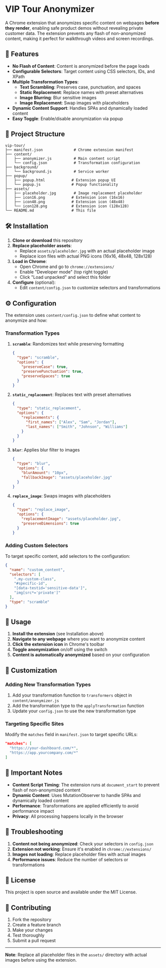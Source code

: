 # VIP Tour Anonymizer

A Chrome extension that anonymizes specific content on webpages **before they render**, enabling safe product demos without revealing private customer data. The extension prevents any flash of non-anonymized content, making it perfect for walkthrough videos and screen recordings.

## 🚀 Features

- **No Flash of Content**: Content is anonymized before the page loads
- **Configurable Selectors**: Target content using CSS selectors, IDs, and XPath
- **Multiple Transformation Types**:
  - **Text Scrambling**: Preserves case, punctuation, and spaces
  - **Static Replacement**: Replace names with preset alternatives
  - **Image Blurring**: Blur sensitive images
  - **Image Replacement**: Swap images with placeholders
- **Dynamic Content Support**: Handles SPAs and dynamically loaded content
- **Easy Toggle**: Enable/disable anonymization via popup

## 📁 Project Structure

```
vip-tour/
├── manifest.json              # Chrome extension manifest
├── content/
│   ├── anonymizer.js          # Main content script
│   └── config.json            # Transformation configuration
├── background/
│   └── background.js          # Service worker
├── popup/
│   ├── popup.html            # Extension popup UI
│   └── popup.js              # Popup functionality
├── assets/
│   ├── placeholder.jpg        # Image replacement placeholder
│   ├── icon16.png            # Extension icon (16x16)
│   ├── icon48.png            # Extension icon (48x48)
│   └── icon128.png           # Extension icon (128x128)
└── README.md                 # This file
```

## 🛠 Installation

1. **Clone or download** this repository
2. **Replace placeholder assets**:
   - Replace `assets/placeholder.jpg` with an actual placeholder image
   - Replace icon files with actual PNG icons (16x16, 48x48, 128x128)
3. **Load in Chrome**:
   - Open Chrome and go to `chrome://extensions/`
   - Enable "Developer mode" (top right toggle)
   - Click "Load unpacked" and select this folder
4. **Configure** (optional):
   - Edit `content/config.json` to customize selectors and transformations

## ⚙️ Configuration

The extension uses `content/config.json` to define what content to anonymize and how:

### Transformation Types

1. **`scramble`**: Randomizes text while preserving formatting
   ```json
   {
     "type": "scramble",
     "options": {
       "preserveCase": true,
       "preservePunctuation": true,
       "preserveSpaces": true
     }
   }
   ```

2. **`static_replacement`**: Replaces text with preset alternatives
   ```json
   {
     "type": "static_replacement",
     "options": {
       "replacements": {
         "first_names": ["Alex", "Sam", "Jordan"],
         "last_names": ["Smith", "Johnson", "Williams"]
       }
     }
   }
   ```

3. **`blur`**: Applies blur filter to images
   ```json
   {
     "type": "blur",
     "options": {
       "blurAmount": "10px",
       "fallbackImage": "assets/placeholder.jpg"
     }
   }
   ```

4. **`replace_image`**: Swaps images with placeholders
   ```json
   {
     "type": "replace_image",
     "options": {
       "replacementImage": "assets/placeholder.jpg",
       "preserveDimensions": true
     }
   }
   ```

### Adding Custom Selectors

To target specific content, add selectors to the configuration:

```json
{
  "name": "custom_content",
  "selectors": [
    ".my-custom-class",
    "#specific-id",
    "[data-testid='sensitive-data']",
    "img[src*='private']"
  ],
  "type": "scramble"
}
```

## 🎯 Usage

1. **Install the extension** (see Installation above)
2. **Navigate to any webpage** where you want to anonymize content
3. **Click the extension icon** in Chrome's toolbar
4. **Toggle anonymization** on/off using the switch
5. **Content is automatically anonymized** based on your configuration

## 🔧 Customization

### Adding New Transformation Types

1. Add your transformation function to `transformers` object in `content/anonymizer.js`
2. Add the transformation type to the `applyTransformation` function
3. Update your `config.json` to use the new transformation type

### Targeting Specific Sites

Modify the `matches` field in `manifest.json` to target specific URLs:

```json
"matches": [
  "https://your-dashboard.com/*",
  "https://app.yourcompany.com/*"
]
```

## 🚨 Important Notes

- **Content Script Timing**: The extension runs at `document_start` to prevent flash of non-anonymized content
- **Dynamic Content**: Uses MutationObserver to handle SPAs and dynamically loaded content
- **Performance**: Transformations are applied efficiently to avoid performance impact
- **Privacy**: All processing happens locally in the browser

## 🐛 Troubleshooting

1. **Content not being anonymized**: Check your selectors in `config.json`
2. **Extension not working**: Ensure it's enabled in `chrome://extensions/`
3. **Images not loading**: Replace placeholder files with actual images
4. **Performance issues**: Reduce the number of selectors or transformations

## 📝 License

This project is open source and available under the MIT License.

## 🤝 Contributing

1. Fork the repository
2. Create a feature branch
3. Make your changes
4. Test thoroughly
5. Submit a pull request

---

**Note**: Replace all placeholder files in the `assets/` directory with actual images before using the extension.

